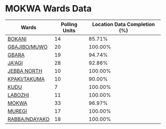 
# MOKWA Wards Data

| Wards | Polling Units | Location Data Completion (%) |
| ---- | ----- | ------- |
| [BOKANI](./wards/17162-bokani) | 14 | 85.71% |
| [GBAJIBO/MUWO](./wards/17163-gbajibo/muwo) | 20 | 100.00% |
| [GBARA](./wards/17164-gbara) | 19 | 94.74% |
| [JA'AGI](./wards/17165-ja'agi) | 28 | 92.86% |
| [JEBBA NORTH](./wards/17166-jebba-north) | 10 | 100.00% |
| [KPAKI/TAKUMA](./wards/17167-kpaki/takuma) | 10 | 90.00% |
| [KUDU](./wards/17168-kudu) | 7 | 100.00% |
| [LABOZHI](./wards/17169-labozhi) | 11 | 100.00% |
| [MOKWA](./wards/17170-mokwa) | 33 | 96.97% |
| [MUREGI](./wards/17171-muregi) | 17 | 100.00% |
| [RABBA/NDAYAKO](./wards/17172-rabba/ndayako) | 18 | 100.00% |




